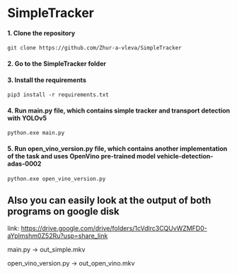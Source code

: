 # SimpleTracker

#### 1. Clone the repository

`git clone https://github.com/Zhur-a-vleva/SimpleTracker`

#### 2. Go to the SimpleTracker folder

#### 3. Install the requirements

`pip3 install -r requirements.txt`

#### 4. Run main.py file, which contains simple tracker and transport detection with YOLOv5

`python.exe main.py`

#### 5. Run open_vino_version.py file, which contains another implementation of the task and uses OpenVino pre-trained model vehicle-detection-adas-0002 

`python.exe open_vino_version.py`



## Also you can easily look at the output of both programs on google disk

link: https://drive.google.com/drive/folders/1cVdlrc3CQUvWZMFD0-aYplmshm0Z52Ru?usp=share_link

main.py -> out_simple.mkv

open_vino_version.py -> out_open_vino.mkv
